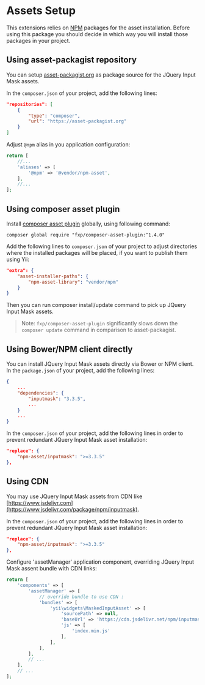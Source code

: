 Assets Setup
============

This extensions relies on [NPM](https://www.npmjs.org/) packages for the asset installation.
Before using this package you should decide in which way you will install those packages in your project.


## Using asset-packagist repository

You can setup [asset-packagist.org](https://asset-packagist.org) as package source for the JQuery Input Mask assets.

In the `composer.json` of your project, add the following lines:

```json
"repositories": [
    {
        "type": "composer",
        "url": "https://asset-packagist.org"
    }
]
```

Adjust `@npm` alias in you application configuration:

```php
return [
    //...
    'aliases' => [
        '@npm' => '@vendor/npm-asset',
    ],
    //...
];
```


## Using composer asset plugin

Install [composer asset plugin](https://github.com/francoispluchino/composer-asset-plugin/) globally, using following command:

```
composer global require "fxp/composer-asset-plugin:^1.4.0"
```

Add the following lines to `composer.json` of your project to adjust directories where the installed packages
will be placed, if you want to publish them using Yii:

```json
"extra": {
    "asset-installer-paths": {
        "npm-asset-library": "vendor/npm"
    }
}
```

Then you can run composer install/update command to pick up JQuery Input Mask assets.

> Note: `fxp/composer-asset-plugin` significantly slows down the `composer update` command in comparison
  to asset-packagist.


## Using Bower/NPM client directly

You can install JQuery Input Mask assets directly via Bower or NPM client.
In the `package.json` of your project, add the following lines:

```json
{
    ...
    "dependencies": {
        "inputmask": "3.3.5",
        ...
    }
    ...
}
```

In the `composer.json` of your project, add the following lines in order to prevent redundant JQuery Input Mask asset installation:

```json
"replace": {
    "npm-asset/inputmask": ">=3.3.5"
},
```


## Using CDN

You may use JQuery Input Mask assets from CDN like [https://www.jsdelivr.com](https://www.jsdelivr.com/package/npm/inputmask).

In the `composer.json` of your project, add the following lines in order to prevent redundant JQuery Input Mask asset installation:

```json
"replace": {
    "npm-asset/inputmask": ">=3.3.5"
},
```

Configure 'assetManager' application component, overriding JQuery Input Mask assent bundle with CDN links:

```php
return [
    'components' => [
        'assetManager' => [
            // override bundle to use CDN :
            'bundles' => [
                'yii\widgets\MaskedInputAsset' => [
                    'sourcePath' => null,
                    'baseUrl' => 'https://cdn.jsdelivr.net/npm/inputmask@3.3.11',
                    'js' => [
                        'index.min.js'
                    ],
                ],
            ],
        ],
        // ...
    ],
    // ...
];
```
